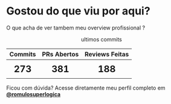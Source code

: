 # Gostou do que viu por aqui?

O que acha de ver tambem meu overview profissional ?

<p align="center">
  <span align="center" style="text-align: center;">ultimos commits</span>
  <table align="center" style="text-align: center;">
      <thead>
          <tr>
              <th style="font-size: 16px;">Commits</th>
              <th style="font-size: 16px;">PRs Abertos</th>
              <th style="font-size: 16px;">Reviews Feitas</th>
          </tr>
      </thead>
      <tbody>
          <tr>
              <td style="font-size: 24px; font-weight: bold; padding: 10px 20px;">273</td>
              <td style="font-size: 24px; font-weight: bold; padding: 10px 20px;">381</td>
              <td style="font-size: 24px; font-weight: bold; padding: 10px 20px;">188</td>
          </tr>
      </tbody>
  </table>
</p>

Ficou com dúvida? Acesse diretamente meu perfil completo em **[@romulosuperlogica](https://github.com/romulosuperlogica)** 
